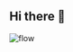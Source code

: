 ## Hi there 👋

![flow](https://user-images.githubusercontent.com/21979/229357897-5f82b26e-b5d0-4c5a-9397-8f614408ed14.svg)
